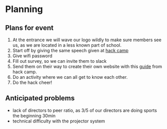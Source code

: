 # Planning

## Plans for event

1. At the entrance we will wave our logo wildly to make sure members see us, as we are located in a less known part of school.
2. Start off by giving the same speech given at [hack camp](https://github.com/hackedu/hack-camp/blob/master/cohort_4/playbook/ACTIVITIES.md#introduction-talk)
3. Give wifi password
4. Fill out survey, so we can invite them to slack
5. Send them on their way to create their own website with this [guide](https://github.com/hackedu/hack-camp/tree/master/cohort_4/playbook/workshops/portfolio) from hack camp.
6. Do an activity where we can all get to know each other.
7. Do the hack cheer!

## Anticipated problems

* lack of directors to peer ratio, as 3/5 of our directors are doing sports the beginning 30min
* technical difficulty with the projector system
